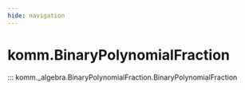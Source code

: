 ```yaml
---
hide: navigation
---
```


# komm.BinaryPolynomialFraction

::: komm._algebra.BinaryPolynomialFraction.BinaryPolynomialFraction
